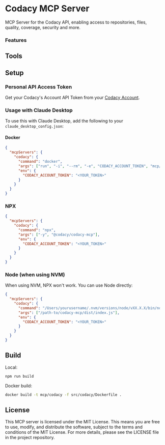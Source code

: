 # Codacy MCP Server

MCP Server for the Codacy API, enabling access to repositories, files, quality, coverage, security and more.

### Features

## Tools

## Setup

### Personal API Access Token

Get your Codacy's Account API Token from your [Codacy Account](https://app.codacy.com/account/access-management).

### Usage with Claude Desktop

To use this with Claude Desktop, add the following to your `claude_desktop_config.json`:

#### Docker

```json
{
  "mcpServers": {
    "codacy": {
      "command": "docker",
      "args": ["run", "-i", "--rm", "-e", "CODACY_ACCOUNT_TOKEN", "mcp/codacy"],
      "env": {
        "CODACY_ACCOUNT_TOKEN": "<YOUR_TOKEN>"
      }
    }
  }
}
```

### NPX

```json
{
  "mcpServers": {
    "codacy": {
      "command": "npx",
      "args": ["-y", "@codacy/codacy-mcp"],
      "env": {
        "CODACY_ACCOUNT_TOKEN": "<YOUR_TOKEN>"
      }
    }
  }
}
```

### Node (when using NVM)

When using NVM, NPX won't work. You can use Node directly:

```json
{
  "mcpServers": {
    "codacy": {
      "command": "/Users/yourusername/.nvm/versions/node/vXX.X.X/bin/node",
      "args": ["/path-to/codacy-mcp/dist/index.js"],
      "env": {
        "CODACY_ACCOUNT_TOKEN": "<YOUR_TOKEN>"
      }
    }
  }
}
```

## Build

Local:

```bash
npm run build
```

Docker build:

```bash
docker build -t mcp/codacy -f src/codacy/Dockerfile .
```

## License

This MCP server is licensed under the MIT License. This means you are free to use, modify, and distribute the software, subject to the terms and conditions of the MIT License. For more details, please see the LICENSE file in the project repository.
